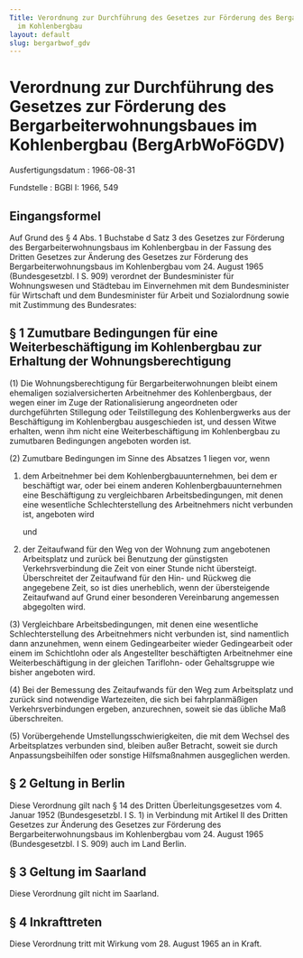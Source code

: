 ```yaml
---
Title: Verordnung zur Durchführung des Gesetzes zur Förderung des Bergarbeiterwohnungsbaues
  im Kohlenbergbau
layout: default
slug: bergarbwof_gdv
---
```


# Verordnung zur Durchführung des Gesetzes zur Förderung des Bergarbeiterwohnungsbaues im Kohlenbergbau (BergArbWoFöGDV)

Ausfertigungsdatum
:   1966-08-31

Fundstelle
:   BGBl I: 1966, 549



## Eingangsformel

Auf Grund des § 4 Abs. 1 Buchstabe d Satz 3 des Gesetzes zur Förderung
des Bergarbeiterwohnungsbaus im Kohlenbergbau in der Fassung des
Dritten Gesetzes zur Änderung des Gesetzes zur Förderung des
Bergarbeiterwohnungsbaus im Kohlenbergbau vom 24. August 1965
(Bundesgesetzbl. I S. 909) verordnet der Bundesminister für
Wohnungswesen und Städtebau im Einvernehmen mit dem Bundesminister für
Wirtschaft und dem Bundesminister für Arbeit und Sozialordnung sowie
mit Zustimmung des Bundesrates:


## § 1 Zumutbare Bedingungen für eine Weiterbeschäftigung im Kohlenbergbau zur Erhaltung der Wohnungsberechtigung

(1) Die Wohnungsberechtigung für Bergarbeiterwohnungen bleibt einem
ehemaligen sozialversicherten Arbeitnehmer des Kohlenbergbaus, der
wegen einer im Zuge der Rationalisierung angeordneten oder
durchgeführten Stillegung oder Teilstillegung des Kohlenbergwerks aus
der Beschäftigung im Kohlenbergbau ausgeschieden ist, und dessen Witwe
erhalten, wenn ihm nicht eine Weiterbeschäftigung im Kohlenbergbau zu
zumutbaren Bedingungen angeboten worden ist.

(2) Zumutbare Bedingungen im Sinne des Absatzes 1 liegen vor, wenn

1.  dem Arbeitnehmer bei dem Kohlenbergbauunternehmen, bei dem er
    beschäftigt war, oder bei einem anderen Kohlenbergbauunternehmen eine
    Beschäftigung zu vergleichbaren Arbeitsbedingungen, mit denen eine
    wesentliche Schlechterstellung des Arbeitnehmers nicht verbunden ist,
    angeboten wird

    und


2.  der Zeitaufwand für den Weg von der Wohnung zum angebotenen
    Arbeitsplatz und zurück bei Benutzung der günstigsten
    Verkehrsverbindung die Zeit von einer Stunde nicht übersteigt.
    Überschreitet der Zeitaufwand für den Hin- und Rückweg die angegebene
    Zeit, so ist dies unerheblich, wenn der übersteigende Zeitaufwand auf
    Grund einer besonderen Vereinbarung angemessen abgegolten wird.




(3) Vergleichbare Arbeitsbedingungen, mit denen eine wesentliche
Schlechterstellung des Arbeitnehmers nicht verbunden ist, sind
namentlich dann anzunehmen, wenn einem Gedingearbeiter wieder
Gedingearbeit oder einem im Schichtlohn oder als Angestellter
beschäftigten Arbeitnehmer eine Weiterbeschäftigung in der gleichen
Tariflohn- oder Gehaltsgruppe wie bisher angeboten wird.

(4) Bei der Bemessung des Zeitaufwands für den Weg zum Arbeitsplatz
und zurück sind notwendige Wartezeiten, die sich bei fahrplanmäßigen
Verkehrsverbindungen ergeben, anzurechnen, soweit sie das übliche Maß
überschreiten.

(5) Vorübergehende Umstellungsschwierigkeiten, die mit dem Wechsel des
Arbeitsplatzes verbunden sind, bleiben außer Betracht, soweit sie
durch Anpassungsbeihilfen oder sonstige Hilfsmaßnahmen ausgeglichen
werden.


## § 2 Geltung in Berlin

Diese Verordnung gilt nach § 14 des Dritten Überleitungsgesetzes vom
4\. Januar 1952 (Bundesgesetzbl. I S. 1) in Verbindung mit Artikel II
des Dritten Gesetzes zur Änderung des Gesetzes zur Förderung des
Bergarbeiterwohnungsbaus im Kohlenbergbau vom 24. August 1965
(Bundesgesetzbl. I S. 909) auch im Land Berlin.


## § 3 Geltung im Saarland

Diese Verordnung gilt nicht im Saarland.


## § 4 Inkrafttreten

Diese Verordnung tritt mit Wirkung vom 28. August 1965 an in Kraft.

